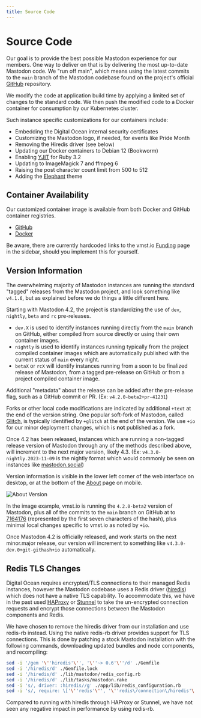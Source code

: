 ```yaml
---
title: Source Code
---
```


# Source Code

Our goal is to provide the best possible Mastodon experience for our members.
One way to deliver on that is by delivering the most up-to-date Mastodon code.
We  "run off main", which means using the latest commits to the `main` branch of the Mastodon codebase found on the project's official [GitHub](https://github.com/mastodon/mastodon) repository.

We modify the code at application build time by applying a limited set of changes to the standard code.
We then push the modified code to a Docker container for consumption by our Kubernetes cluster.

Such instance specific customizations for our containers include:

- Embedding the Digital Ocean internal security certificates
- Customizing the Mastodon logo, if needed, for events like Pride Month
- Removing the Hiredis driver (see below)
- Updating our Docker containers to Debian 12 (Bookworm)
- Enabling [YJIT](https://shopify.engineering/ruby-yjit-is-production-ready) for Ruby 3.2
- Updating to ImageMagick 7 and ffmpeg 6
- Raising the post character count limit from 500 to 512
- Adding the [Elephant](/flings/elephant) theme

## Container Availability

Our customized container image is available from both Docker and GitHub container registries.

- [GitHub](https://github.com/users/vmstan/packages/container/package/mastodon)
- [Docker](https://hub.docker.com/r/vmstan/mastodon)

Be aware, there are currently hardcoded links to the vmst.io [Funding](/funding) page in the sidebar, should you implement this for yourself.

## Version Information

The overwhelming majority of Mastodon instances are running the standard "tagged" releases from the Mastodon project, and look something like `v4.1.6`, but as explained before we do things a little different here.

Starting with Mastodon 4.2, the project is standardizing the use of `dev`, `nightly`, `beta` and `rc` pre-releases.

- `dev.X` is used to identify instances running directly from the `main` branch on GitHub, either compiled from source directly or using their own container images.
- `nightly` is used to identify instances running typically from the project compiled container images which are automatically published with the current status of `main` every night.
- `betaX` or `rcX` will identify instances running from a soon to be finalized release of Mastodon, from a tagged pre-release on GitHub or from a project compiled container image.

Additional "metadata" about the release can be added after the pre-release flag, such as a GitHub commit or PR. (Ex: `v4.2.0-beta2+pr-41231`)

Forks or other local code modifications are indicated by additional `+text` at the end of the version string.
One popular soft-fork of Mastodon, called [Glitch](https://glitch-soc.github.io/docs/), is typically identified by `+glitch` at the end of the version.
We use `+io` for our minor deployment changes, which is **not** published as a fork.

Once 4.2 has been released, instances which are running a non-tagged release version of Mastodon through any of the methods described above, will increment to the next major version, likely 4.3. (Ex: `v4.3.0-nightly.2023-11-09` is the nightly format which would commonly be seen on instances like [mastodon.social](https://mastodon.social))

Version information is visible in the lower left corner of the web interface on desktop, or at the bottom of the [About](https://vmst.io/about) page on mobile.

![About Version](/about.png)

In the image example, vmst.io is running the `4.2.0-beta2` version of Mastodon, plus all of the commits to the `main` branch on GitHub at to [7164176](https://github.com/mastodon/mastodon/commit/71641766f2ca6555fe19b309e9bd9f2455575bcc) (represented by the first seven characters of the hash), plus minimal local changes specific to vmst.io as noted by `+io`.

Once Mastodon 4.2 is officially released, and work starts on the next minor.major release, our version will increment to something like `v4.3.0-dev.0+git-githash+io` automatically.

## Redis TLS Changes

Digital Ocean requires encrypted/TLS connections to their managed Redis instances, however the Mastodon codebase uses a Redis driver ([hiredis](https://github.com/redis/hiredis-rb)) which does not have a native TLS capability.
To accommodate this, we have in the past used [HAProxy](https://www.haproxy.org) or [Stunnel](https://www.stunnel.org) to take the un-encrypted connection requests and encrypt those connections between the Mastodon components and Redis.

We have chosen to remove the hiredis driver from our installation and use redis-rb instead.
Using the native redis-rb driver provides support for TLS connections.
This is done by patching a stock Mastodon installation with the following commands, downloading updated bundles and node components, and recompiling:

```bash
sed -i '/gem '\''hiredis'\'', '\''~> 0.6'\''/d' ./Gemfile
sed -i '/hiredis/d' ./Gemfile.lock
sed -i '/hiredis/d' ./lib/mastodon/redis_config.rb
sed -i '/hiredis/d' ./lib/tasks/mastodon.rake
sed -i 's/, driver: :hiredis//g' ./app/lib/redis_configuration.rb
sed -i 's/, require: \['\''redis'\'', '\''redis\/connection\/hiredis'\''\]//' ./Gemfile
```

Compared to running with hiredis through HAProxy or Stunnel, we have not seen any negative impact in performance by using redis-rb.
